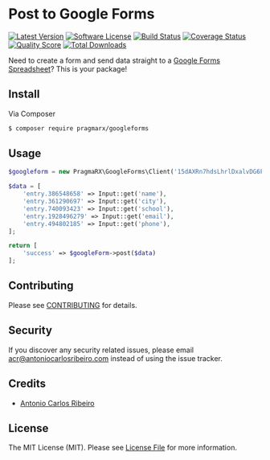 # Post to Google Forms

[![Latest Version](https://img.shields.io/github/release/antonioribeiro/googleforms.svg?style=flat-square)](https://github.com/antonioribeiro/googleforms/releases)
[![Software License](https://img.shields.io/badge/license-MIT-brightgreen.svg?style=flat-square)](LICENSE.md)
[![Build Status](https://img.shields.io/travis/antonioribeiro/googleforms/master.svg?style=flat-square)](https://travis-ci.org/antonioribeiro/googleforms)
[![Coverage Status](https://img.shields.io/scrutinizer/coverage/g/antonioribeiro/googleforms.svg?style=flat-square)](https://scrutinizer-ci.com/g/antonioribeiro/googleforms/code-structure)
[![Quality Score](https://img.shields.io/scrutinizer/g/antonioribeiro/googleforms.svg?style=flat-square)](https://scrutinizer-ci.com/g/antonioribeiro/googleforms)
[![Total Downloads](https://img.shields.io/packagist/dt/pragmarx/googleforms.svg?style=flat-square)](https://packagist.org/packages/pragmarx/googleforms)

Need to create a form and send data straight to a [Google Forms Spreadsheet](https://www.google.com/forms/about/)? This is your package!

## Install

Via Composer

``` bash
$ composer require pragmarx/googleforms
```

## Usage

``` php
$googleform = new PragmaRX\GoogleForms\Client('15dAXRn7hdsLhrlDxalvDG6F4ISHQbT4duG2lwl6OAHY');

$data = [
    'entry.386548658' => Input::get('name'),
    'entry.361290697' => Input::get('city'),
    'entry.740093423' => Input::get('school'),
    'entry.1928496279' => Input::get('email'),
    'entry.494802185' => Input::get('phone'),
];

return [
    'success' => $googleForm->post($data)
];
```

## Contributing

Please see [CONTRIBUTING](CONTRIBUTING.md) for details.

## Security

If you discover any security related issues, please email acr@antoniocarlosribeiro.com instead of using the issue tracker.

## Credits

- [Antonio Carlos Ribeiro](https://github.com/antonioribeiro)

## License

The MIT License (MIT). Please see [License File](LICENSE.md) for more information.
